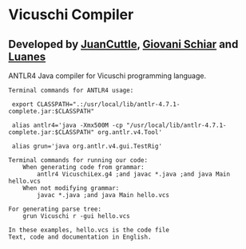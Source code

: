 # Vicuschi Compiler

## Developed by [JuanCuttle](https://github.com/JuanCuttle), [Giovani Schiar](https://github.com/giovanischiar) and [Luanes](https://github.com/Luanes)

ANTLR4 Java compiler for Vicuschi programming language.


	Terminal commands for ANTLR4 usage:

	 export CLASSPATH=".:/usr/local/lib/antlr-4.7.1-complete.jar:$CLASSPATH"

	 alias antlr4='java -Xmx500M -cp "/usr/local/lib/antlr-4.7.1-complete.jar:$CLASSPATH" org.antlr.v4.Tool'
	 
	 alias grun='java org.antlr.v4.gui.TestRig'

	Terminal commands for running our code:
	 	When generating code from grammar:
	 		antlr4 VicuschiLex.g4 ;and javac *.java ;and java Main hello.vcs
	 	When not modifying grammar:
	 		javac *.java ;and java Main hello.vcs	

	For generating parse tree:
	 	grun Vicuschi r -gui hello.vcs

	In these examples, hello.vcs is the code file
	Text, code and documentation in English.
